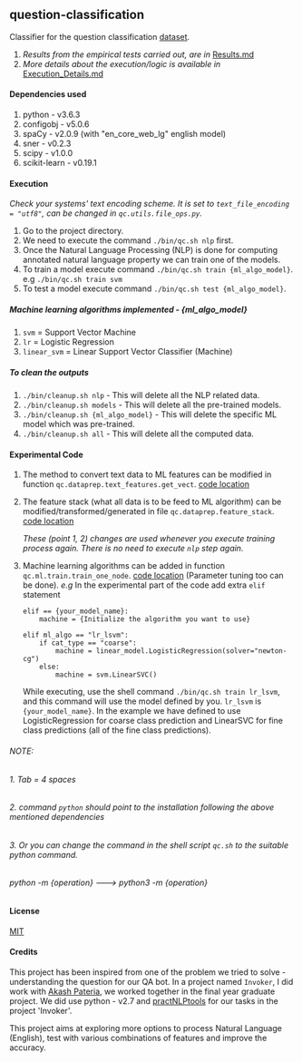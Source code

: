 ## question-classification
Classifier for the question classification [dataset](http://cogcomp.org/Data/QA/QC/).

1. _Results from the empirical tests carried out, are in_ [Results.md](https://github.com/Pratik-Barhate/question-classification/blob/master/documentation/Results.md)
2. _More details about the execution/logic is available in_ [Execution_Details.md](https://github.com/Pratik-Barhate/question-classification/blob/master/documentation/Execution_Details.md)

#### Dependencies used

1. python - v3.6.3
2. configobj - v5.0.6
3. spaCy - v2.0.9 (with "en_core_web_lg" english model)
4. sner - v0.2.3
5. scipy - v1.0.0
6. scikit-learn - v0.19.1

#### Execution

_Check your systems' text encoding scheme. It is set to `text_file_encoding = "utf8"`, can be changed in `qc.utils.file_ops.py`._

1. Go to the project directory.
2. We need to execute the command `./bin/qc.sh nlp` first.
3. Once the Natural Language Processing (NLP) is done for computing annotated natural language property we can train
   one of the models.
4. To train a model execute command `./bin/qc.sh train {ml_algo_model}`. e.g `./bin/qc.sh train svm`
5. To test a model execute command `./bin/qc.sh test {ml_algo_model}`.

##### Machine learning algorithms implemented - {ml_algo_model}

1. `svm` = Support Vector Machine
2. `lr` = Logistic Regression
3. `linear_svm` = Linear Support Vector Classifier (Machine)

##### To clean the outputs

1. `./bin/cleanup.sh nlp` - This will delete all the NLP related data.
2. `./bin/cleanup.sh models` - This will delete all the pre-trained models.
3. `./bin/cleanup.sh {ml_algo_model}` - This will delete the specific ML model which was pre-trained.
4. `./bin/cleanup.sh all` - This will delete all the computed data.

#### Experimental Code

1. The method to convert text data to ML features can be modified in function `qc.dataprep.text_features.get_vect`. [code location](https://github.com/Pratik-Barhate/question-classification/blob/master/qc/dataprep/text_features.py)
2. The feature stack (what all data is to be feed to ML algorithm) can be modified/transformed/generated
   in file `qc.dataprep.feature_stack`. [code location](https://github.com/Pratik-Barhate/question-classification/blob/master/qc/dataprep/feature_stack.py)

   _These (point 1, 2) changes are used whenever you execute training process again.
   There is no need to execute `nlp` step again._

3. Machine learning algorithms can be added in function `qc.ml.train.train_one_node`. [code location](https://github.com/Pratik-Barhate/question-classification/blob/master/qc/ml/train.py)
(Parameter tuning too can be done). *e.g* In the experimental part of the code add extra `elif` statement

   ```
   elif == {your_model_name}:
       machine = {Initialize the algorithm you want to use}
   ```

   ```
   elif ml_algo == "lr_lsvm":
       if cat_type == "coarse":
           machine = linear_model.LogisticRegression(solver="newton-cg")
       else:
           machine = svm.LinearSVC()
   ```

   While executing, use the shell command `./bin/qc.sh train lr_lsvm`, and this command will use the model defined by you.
   `lr_lsvm` is `{your_model_name}`. In the example we have defined to use LogisticRegression
   for coarse class prediction and LinearSVC for fine class predictions (all of the fine class predictions).

###### *NOTE:*
###### *1. Tab = 4 spaces*
###### *2. command `python` should point to the installation following the above mentioned dependencies*
###### *3. Or you can change the command in the shell script `qc.sh` to the suitable python command.*
###### *python -m {operation} ---> python3 -m {operation}*

#### License

[MIT](https://github.com/Pratik-Barhate/question-classification/blob/master/LICENSE)

#### Credits

This project has been inspired from one of the problem we tried to solve - understanding the question for our QA bot.
In a project named `Invoker`, I did work with [Akash Pateria](https://github.com/Akash-Pateria), we worked together
in the final year graduate project. We did use python - v2.7 and [practNLPtools](https://github.com/biplab-iitb/practNLPTools)
for our tasks in the project 'Invoker'.

This project aims at exploring more options to process Natural Language (English), test with various combinations of
features and improve the accuracy.
